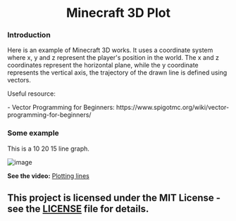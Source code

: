 <div align="center">
<h1> Minecraft 3D Plot </h1>
</div>

### Introduction

<p>Here is an example of Minecraft 3D works. It uses a coordinate system where x, y and z represent the player's position in the world. The x and z coordinates represent the horizontal plane, while the y coordinate represents the vertical axis, the trajectory of the drawn line is defined using vectors. 
</p>
<p>Useful resource:</p>
   <p> - Vector Programming for Beginners: https://www.spigotmc.org/wiki/vector-programming-for-beginners/</p>

### Some example
<p>This is a 10 20 15 line graph.</p>

<div>
<img src="https://i.ibb.co/W3cPCTn/2024-09-04-03-23-20.png" alt="image" border="0">
</div>

<strong> See the video:</strong> [Plotting lines](https://youtu.be/xvfJ4-Ceu64)

This project is licensed under the MIT License - see the [LICENSE](LICENSE) file for details.
---

